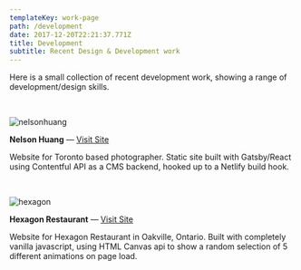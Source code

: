 ```yaml
---
templateKey: work-page
path: /development
date: 2017-12-20T22:21:37.771Z
title: Development
subtitle: Recent Design & Development work
---
```

Here is a small collection of recent development work, showing a range of development/design skills. 

</br>

![nelsonhuang](/img/nelsonhuang.png)

**Nelson Huang** — [Visit Site](http://nelshuang.com/)

Website for Toronto based photographer. Static site built with Gatsby/React using Contentful API as a CMS backend, hooked up to a Netlify build hook.

</br>

![hexagon](/img/hexagon.png)

**Hexagon Restaurant** — [Visit Site](http://www.hexagonrestaurant.com/)

Website for Hexagon Restaurant in Oakville, Ontario. Built with completely vanilla javascript, using HTML Canvas api to show a random selection of 5 different animations on page load.
